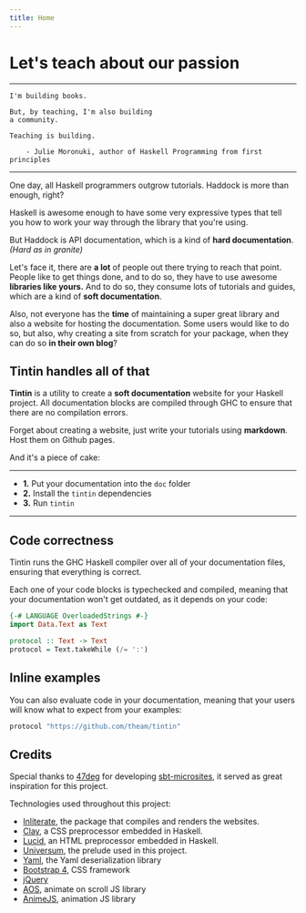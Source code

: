 ```yaml
---
title: Home
---
```


# Let's teach about our passion

---

```text
I'm building books.

But, by teaching, I'm also building
a community.

Teaching is building.

    - Julie Moronuki, author of Haskell Programming from first principles
```

---

One day, all Haskell programmers outgrow tutorials. Haddock is more than enough, right?

Haskell is awesome enough to have some very expressive types that tell you how to
work your way through the library that you're using.

But Haddock is API documentation, which is a kind of **hard documentation**.
_(Hard as in granite)_

Let's face it, there are **a lot** of people out there trying to reach that point.
People like to get things done, and to do so, they have to use awesome **libraries like yours.**
And to do so, they consume lots of tutorials and guides, which are a kind of
**soft documentation**.

Also, not everyone has the **time** of maintaining a super great library and also a website
for hosting the documentation. Some users would like to do so, but also, why creating a
site from scratch for your package, when they can do so **in their own blog**?

## Tintin handles all of that

**Tintin** is a utility to create a **soft documentation** website for your Haskell project.
All documentation blocks are compiled through GHC to ensure that there are no compilation errors.

Forget about creating a website, just write your tutorials using **markdown**. Host them on
Github pages.

And it's a piece of cake:

---

* **1.** Put your documentation into the `doc` folder
* **2.** Install the `tintin` dependencies
* **3.** Run `tintin`

---

## Code correctness

Tintin runs the GHC Haskell compiler over all of your documentation files, ensuring that everything is
correct.

Each one of your code blocks is typechecked and compiled, meaning that your documentation won't get outdated,
as it depends on your code:

```haskell top
{-# LANGUAGE OverloadedStrings #-}
import Data.Text as Text

protocol :: Text -> Text
protocol = Text.takeWhile (/= ':')
```

## Inline examples

You can also evaluate code in your documentation, meaning that your users will know what to expect from
your examples:

```haskell eval
protocol "https://github.com/theam/tintin"
```


## Credits

Special thanks to [47deg](https://www.47deg.com/) for developing [sbt-microsites](https://47deg.github.io/sbt-microsites/),
it served as great inspiration for this project.

Technologies used throughout this project:
* [Inliterate](https://github.com/diffusionkinetics/open/tree/master/inliterate), the package that compiles and renders the websites.
* [Clay](http://fvisser.nl/clay/), a CSS preprocessor embedded in Haskell.
* [Lucid](https://github.com/chrisdone/lucid), an HTML preprocessor embedded in Haskell.
* [Universum](https://github.com/serokell/universum), the prelude used in this project.
* [Yaml](https://github.com/snoyberg/yaml/), the Yaml deserialization library
* [Bootstrap 4](https://getbootstrap.com/docs/4.0/), CSS framework
* [jQuery](https://jquery.com/)
* [AOS](https://github.com/michalsnik/aos), animate on scroll JS library
* [AnimeJS](http://animejs.com/), animation JS library


